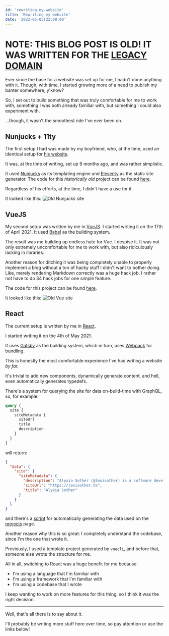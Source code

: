 ```yaml
---
id: 'rewriting-my-website'
title: 'Rewriting my website'
date: '2022-05-05T22:00:00'
---
```


<!-- TODO: switch alyxia.dev out for legacy.alyxia.dev -->
# NOTE: THIS BLOG POST IS OLD! IT WAS WRITTEN FOR THE [LEGACY DOMAIN](https://alyxia.dev)

Ever since the base for a website was set up for me, I hadn't done anything with it. Though, with time, I started growing more of a need to publish my banter somewhere, y'know?

So, I set out to build something that was truly comfortable for me to work with, something I was both already familiar with, but something I could also experiment with.

...though, it wasn't the smoothest ride I've ever been on.

## Nunjucks + 11ty

The first setup I had was made by my boyfriend, who, at the time, used an identical setup for [his website](https://keanucode.ml).

It was, at the time of writing, set up 9 months ago, and was rather simplistic.

It used [Nunjucks](https://mozilla.github.io/nunjucks/) as its templating engine and [Eleventy](https://www.11ty.dev/) as the static site generator. The code for this _historically old_ project can be found [here](https://github.com/lexisother/lexisother.tk/tree/9e1c61885a2df7b5c2b92cf1423e9bc5cb0db4c6).

Regardless of his efforts, at the time, I didn't have a use for it.

It looked like this:
![Old Nunjucks site](/s/img/blog/rewriting-my-website/Keanu-old.png)

## VueJS

My second setup was written by me in [VueJS](https://vuejs.org). I started writing it on the 17th of April 2021. It used [Babel](https://babeljs.io) as the building system.

The result was me building up endless hate for Vue. I despise it. It was not only extremely uncomfortable for me to work with, but also ridiculously lacking in libraries.

Another reason for ditching it was being completely unable to properly implement a blog without a ton of hacky stuff I didn't want to bother doing. Like, merely rendering Markdown correctly was a huge hack job. I rather not have to do 34 hack jobs for one simple feature.

The code for this project can be found [here](https://github.com/NovaGM/lexisother.tk/tree/be5acd103bec0726656e8e5cf86b7a9101725ba8).

It looked like this:
![Old Vue site](/s/img/blog/rewriting-my-website/vueold.png)

## React

The current setup is written by me in [React](https://reactjs.org).

I started writing it on the 4th of May 2021.

It uses [Gatsby](https://gatsbyjs.com) as the building system, which in turn, uses [Webpack](https://webpack.js.org) for bundling.

This is honestly the most comfortable experience I've had writing a website _by far._

It's trivial to add new components, dynamically generate content, and hell, even automatically generates typedefs.

There's a system for querying the site for data on-build-time with GraphQL, so, for example:

```graphql
query {
  site {
    siteMetadata {
      siteUrl
      title
      description
    }
  }
}
```

will return:

```JSON
{
  "data": {
    "site": {
      "siteMetadata": {
        "description": "Alyxia Sother (@lexisother) is a software developer.",
        "siteUrl": "https://lexisother.tk",
        "title": "Alyxia Sother"
      }
    }
  }
}
```

and there's a [script](https://github.com/lexisother/lexisother.tk/tree/master/pullExternalData.js) for automatically generating the data used on the [projects](/projects) page.

Another reason why this is so great: I completely understand the codebase, since I'm the one that wrote it.

Previously, I used a template project generated by `vuecli`, and before that, someone else wrote the structure for me.

All in all, switching to React was a huge benefit for me because:

- I'm using a language that I'm familiar with
- I'm using a framework that I'm familiar with
- I'm using a codebase that I wrote

I keep wanting to work on more features for this thing, so I think it was the right decision.

<hr>

Well, that's all there is to say about it.

I'll probably be writing more stuff here over time, so pay attention or use the links below!
